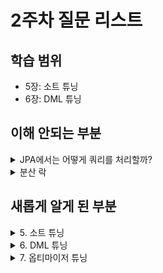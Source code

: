 # 2주차 질문 리스트

## 학습 범위
- 5장: 소트 튜닝
- 6장: DML 튜닝

## 이해 안되는 부분

<details>
  <summary>JPA에서는 어떻게 쿼리를 처리할까?</summary>

  

</details>

<details>
  <summary>분산 락</summary>

  

</details>

## 새롭게 알게 된 부분

<details>
  <summary>5. 소트 튜닝</summary>

### 소트 수행 과정

- 메모리 소트(In-Memory Sort) : 전체 데이터의 정렬 작업을 메모리 내에서 완료, Internal Sort
- 디스크 소트(To-Disk Sort) : 디스크 공간까지 사용, External Sort
    - 많은 서버 리소스 및 Disk I/O
    - 부분범위 처리를 불가능하게 함으로써 OLTP 환경에서 애플리케이션 성능을 저하시키는 주요인
    - 가급적 소트 피하기 → 하더라도 메모리 소트로 진행

### 소트 오퍼레이션

- Sort Aggregate
    
    ```sql
    select sum(sal), max(sal), min(sal), avg(sal) from emp;
    ```
    
    - 전체 로우를 대상으로 집계 진행시
    - Sort Area 에 그룹 함수를 위한 변수를 각각 하나씩 할당
    - 각 함수에 해당 값을 저장, `COUNT` 는 초기 1, 레코드를 만날 때마다 1씩 증가
- Sort Order By
    
    ```sql
    select * from emp order by sal desc;
    ```
    
- Sort Group By & Hash Group By
    
    ```sql
    select deptno, sum(sal), max(sal), min(sal), avg(sal)
    from emp
    group by deptno
    order by deptno;
    ```
    
    - 그룹 정렬(Sort Group By) & 해시 함수(Hash Group By)
    - `TreeMap` 과 `HashMap` 느낌
    - `Sort Group By` 가 실제 정렬된 그룹핑 결과를 의미하지 않음
        - 정렬 알고리즘이 사용될 뿐 정렬 기준을 세운 것이 아님
        - `Order By` 명시할 것
- Sort Unique
    
    ```sql
    select /*+ ordered use_nl(dept) */ from dept
    where deptno in (select /*+ unest */ deptno
    									from emp where job = 'CLERK');
    ```
    
    - Unnesting 된 서브쿼리가 1:M 중 M쪽 또는 조인 컬럼에 Unique 인덱스가 없을 경우
    - 메인 쿼리와 조인하기 전에 중복 레코드부터 제거 -> `Sort Unique`
    
    ```sql
    select job, mgr from emp where deptno = 10
    union
    select job, mgr from emp where deptno = 20;
    ```
    
    - `UNION` , `MINUS` , `INTERSECT` 와 같은 집합 연산자
    
    ```sql
    select distinct deptno from emp order by deptno;
    ```
    
    - `distinct` → order by 생략시에는 `Hash Unique`
- Sort Join
    
    ```sql
    select /*+ ordered use_merge(e) */ *
    from dept d, emp e
    where d.deptno = e.deptno;
    ```
    
    - 소트 머지 조인
- Window Sort
    
    ```sql
    select empno, ename, job, mgr, sal
    			, avg(sal) over (partition by deptno)
    from emp;
    ```
    
    - 윈도우 함수(분석 함수)

### Union vs Union All

- `UNION` 사용시 Sort Unique → 중복이 없다면 `Union All` 을 사용
- 만약 중복을 피하고 싶다면…

```sql
select 결제번호, 결제수단코드, 주문번호, 결제금액, 결제일자, 주문일자 ...
from 결제
where 결제일자 = '20180316'
UNION ALL
select 결제번호, 결제수단코드, 주문번호, 결제금액, 결제일자, 주문일자 ...
from 결제
where 주문일자 = '20180316'
and 결제일자 <> '20180316' -- 조건절 추가로 중복 피하기
```

### Exists

- 서브쿼리 데이터 존재 여부만 확인하면 되기에 데이터 전체를 읽지 않음
- `Distinct` , `Minus` → `Exists` 서브쿼리로 대부분 대체

### Sort Order By 생략

```sql
select 거래일시, 체결건수, 체결수량, 거래대금
from 종목거래
where 종목코드 = 'KR123456'
order by 거래일시
```

- 인덱스를 `종목코드 + 거래일시` 로 진행시 생략 가능

### Top N 쿼리

```sql
-- MySQL
select 거래일시, 체결건수, 체결수량, 거래대금
from 종목거래
where 종목코드 = 'KR123456'
and 거래일시 >= '20180304'
order by 거래일시
limit 10;

-- Oracle
select * from (
	select 거래일시, 체결건수, 체결수량, 거래대금
	from 종목거래
	where 종목코드 = 'KR123456'
	and 거래일시 >= '20180304'
	order by 거래일시
)
where rownum <= 10
```

- Sort Order By 대신 `COUNT(STOPKEY)`
- 조건절에 부합하는 레코드가 아무리 많아도 그 중 ROWNUM으로 지정한 만큼 진행
- 친절한 SQL 튜닝 책에서는 **Top N Stopkey 알고리즘**이라 부름

```sql
-- 페이징 처리 Template
select *
from (
	select rownum no, a.*
	from (
		/* SQL Body */
	) a
	where rownum <= (:page * 10)
)
where no >= (:page - 1) * 10 + 1
```

- 위 템플릿에서 조건절을 한번에 처리시 `STOPKEY` 발동 X → 귀찮더라도 이렇게 따로 작성하기

### 최소값/최대값 구하기

- 인덱스 사용 → MIN / MAX 함수 인자 컬럼이 모두 인덱스에 포함되어 있어야함
    - 실행계획 `FIRST ROW` : 조건을 만족하는 레코드 하나를 찾았을 때 바로 멈춤
    - 친절한 SQL 튜닝 책에서는 **First Row Stopkey 알고리즘**이라 부름
- Top N 쿼리 사용 → `ROWNUM <= 1` , **Top N Stopkey 알고리즘**

### 이력 조회

```sql
select 장비번호, 장비명, 상태코드
	, (select max(변경일자)
		from 상태변경이력
		where 장비번호 = p.장비번호) 최종변경일자
from 장비 p
where 장비구분코드 = 'A001'
```

- 스칼라 서브쿼리 부분에 **First Row Stopkey 알고리즘** 작동
- 인덱스 컬럼 가공은 피해야 함 → but, 읽어야 할 컬럼이 많아지면 복잡해짐
- `INDEX_DESC` 힌트
    - 인덱스를 역순으로 읽도록 유도, 첫번째 레코드에서 바로 멈추도록 `ROWNUM <= 1` 사용
    - 인덱스가 완벽하게 구성되어야 정상적으로 작동
- **Predicate Pushing**, **Row Limiting** 등 최근 오라클에서 지원
- 인덱스는 일부 자료(손익분기점 이전) 조회시 좋음 - **전체 조회시에는 윈도우 함수 이용하는 것이 효과적**
- 다양한 이력 패턴 확인 필요

### Sort Group By 생략

- `SORT GROUP BY **NOSORT**`
- 선두 컬럼 인덱스 적용

### 소트 데이터 줄이기

- 가공, `*` 지양하기

### Top N 쿼리의 소트 부하 경감 원리

- 대상 집합에서 Top N 의 대상만 뽑은 후 정렬
- 대상 집합이 아무리 커도 Top N 쿼리는 필요한 N을 넣을 메모리 공간이 있으면 충분
- 인덱스로 소트 연산을 생략할 수 없어 `Table Full Scan` 방식 시 `SORT ORDER BY STOPKEY` 를 사용

### Top N 쿼리가 아닐 때

- Top N 템플릿에서 `where rownum` 제외시 Top N 소트 알고리즘 발동 X

### 분석함수에서 Top N 소트

- 부하 : `max` > `rank` , `row_number` → Top N 소트 알고리즘이 작동
  
</details>

<details>
  <summary>6. DML 튜닝</summary>

### DML 성능에 영향을 미치는 요소

- 인덱스
    - 과유불급, 하나라도 줄이면 TPS 향상
- 무결성 제약
    - 개체 무결성, 참조 무결성, 도메인 무결성, 사용자 정의 무결성
    - PK, FK 제약의 오버헤드가 큼
- 조건절 & 서브쿼리
    - select 문과 비슷
- Redo 로깅
    - Oracle은 모든 변경 사항을 Redo 로그에 기록, **과거 → 현재**
    - Redo 로그 - Database Recovery, Cache Recovery, Fast Commit 에 활용
- Undo 로깅
    - 롤백, **현재 → 과거**
    - Transaction RollBack, Transaction Recovery, Read Consistency
- Lock
    - Lock 이 많음 - DML 성능 감소 / Lock 이 적음 - 데이터 품질 감소
    - 동시성 제어 필요
- 커밋
    - **DB 버퍼 캐시**
        - Dirty 블록을 모아 주기적으로 DBWR(Database Writer)이 데이터 파일에 일괄 기록
    - **Redo 로그 버퍼**
        - 버퍼에서 데이터 유실되어도 Redo 로그를 통해 복구 가능
        - 성능 문제 - Redo 로그파일에 기록하기 전에 먼저 로그버퍼에 기록
        - 나중에 LGWR(Log Writer) 프로세스가 Redo 로그파일에 일괄(Batch) 기록
    - **트랜잭션 데이터 저장 과정**
        - DML 문 실행 시 Redo 로그버퍼에 변경 사항 기록
        - 버퍼 블록에서 데이터를 변경, 못찾으면 데이터파일에서 읽는 작업부터
        - 커밋
        - LGWR 프로세스 진행
        - DBWR 프로세스 진행

### 데이터베이스 Call과 성능

- Parse Call : SQL 파싱과 최적화를 수행하는 당계
- Exeute Call : SQL을 실행하는 단계, SELECT 문은 fetch 단계를 거침
- Fetch Call : 데이터를 읽어서 사용자에게 결과 집합을 전송하는 과정, SELECT 문, 전송할 데이터가 많을 때는 Fetch Call이 여러 번 발생
- User Call(DBMS 외부, 네트워크 경유) 부하 >  Recursive Call(DBMS 내부) 부하

### 인덱스 및 제약 해제를 통한 대량 DML 튜닝

- 제약 해제 → 데이터 추가 → 제약 활성화
- 수정가능 조인 뷰
    - 다른 테이블과 조인이 필요할 때 전통적인 UPDATE 문을 사용하면 비효율 완전히 해소 불가능
    - **조인 뷰** : FROM 절에 두 개 이상 테이블을 가진 뷰
    - 1 : M (`DEPT` : `EMP`) 의 관계를 가정, 둘을 조인한 조인 뷰에 대해 UPDATE 진행
        - `DEPT` 컬럼 수정시 영향을 받지 않아야 할 다른 행들도 수정되므로 부적합
        - `EMP` 컬럼 수정시 겉으로는 문제가 없지만, 옵티마이저가 자동으로 판단은 못하기에 에러
        - `DEPT` 쪽에 PK 제약 또는 Unique 인덱스 설정 후에야 옵티마이저가 판단 가능
            - `DEPT` : 비 키-보존 테이블
            - `EMP` : 키-보존 테이블
        - **키 보존 테이블** : 조인된 결과 집합을 통해서도 중복 값 없이 Unique 하게 식별 가능한 테이블

### MERGE

```sql
merge into target t using source s on (t.id = s.id)
when matched then update
	set (t.col = s.col, ...)
when not matched then insert
	(col, ...) values
	(s.col, ...)
```

- source 테이블을 기준으로 target 테이블과 Left Outer 방식으로 조인해서 **조인에 성공하면 UPDATE, 실패하면 INSERT**
- 이미 저장된 데이터를 조건에 따라 지우는 기능도 제공
- INSERT, UPDATE를 두 번 실행해야하는 쿼리를 **단 한번만 실행할 수 있게 한다.**

### Direct Path I/O

- 성능을 높이고자 버퍼 캐시를 사용하는데, 대량 블록에 대해서는 악영향 → 곧바로 I/O 수행하기
- Direct Path I/O가 작동하는 경우
    - **병렬 쿼리로 Full Scan을 수행할 때 - `parallel` , `parallel_index` 힌트**
        
        ```sql
        select /*+ full(t) parallel(t 4) */ * from big_table t; -- 병렬도 4 지정
        
        select /*+ index_ffs(t big_table_x1) parallel_index(t big_table_x1 4) */ count(*)
        from big_table t;
        ```
        
    - **병렬 DML을 수행할 때(Direct Path Read, Direct Path Insert)**
        - `alter session enable parallel dml`
        - `/*+ enable_parallel_dml */`
        - 확인 방법 → 실행 계획에서  `PX COORDINATOR` 아래 DML 수행여부 확인
    - Temp 세그먼트 블록들을 읽고 쓸 때
    - direct 옵션을 지정하고 export를 수행할 때
    - nocache 옵션을 지정한 LOB 컬럼을 읽을 때

### Direct Path Insert

- 사용 방법
    - INSERT … SELECT 문에 append 힌트 사용 - `/*+ append_values */`
    - parallel 힌트를 이용해 병렬 모드로 INSERT
    - direct 옵션을 지정하고 SQL*Loader(sqlldr)로 데이터 적재
    - CTAS(create table … as select) 문 수행
- 빠른 이유
    - Freelist 대신 HWM 바깥부터 순차 입력
        - **Freelist** : 테이블 HWM(High-Water Mark) 아래쪽에 있는 블록 중 데이터 입력이 가능한 블록을 관리한 목록
    - 버퍼캐시 X, Undo 로깅 X
    - Redo 로깅을 안하게 가능 - `alter table t NOLOGGING` → 일반 INSERT 에서는 불가능
- 주의점
    - Exclusive 모드 TM Lock
    - 테이블 여유 공간 재활용 X

### 테이블 파티션

- range 파티션 - 범위 기반(주로 날짜)
    
    ```sql
    create table t (...)
    partition by range(날짜) (
    	partition P2025_Q1 values less than ('20250101'), 
    	...
    	partition P9999_MX values less than (MAXVALUE)	
    );
    ```
    
- 해시 파티션 - 해시값이같은 데이터를 같은 세그먼트에 저장, 사용자는 파티션 개수만 결정
    
    ```sql
    create table t (...)
    partition by hash(id) partitions 4; -- 변별력이 좋고 데이터 분포가 고른게 효과적
    ```
    
- 리스트 파티션 - 사용자 정의 그룹핑 기준
    
    ```sql
    create table t (...)
    partition by list(지역) (
    	partition P_지역1 values ('서울'), 
    	partition P_지역2 values ('경기', '인천'), 
    	...
    	partition P9999_MX values (DEFAULT)	
    );
    ```
    

### 인덱스 파티션

- 로컬 파티션 인덱스 : 별도 색인
- 글로벌 파티션 인덱스 : 파티션을 테이블과 다르게 구성
- 비파티션 인덱스 : 파티셔닝 X

### 파티션을 활용한 대량 INSERT 튜닝

- 비파티션 테이블일 때 : 손익분기점을 넘는 대량 데이터를 INSERT 하려면, 아래와 같이 인덱스를 Unusable 시켯다가 재생성하는 방식이 더 빠를 수 있음

- 순서
    - 테이블을 nologging 모드로 전환
    - 인덱스를 Unuable 상태로 전환
    - Direct Path Insert 방식으로 대량 데이터를 입력
    - nologging 모드로 인덱스 재생성
    - nologging 모드로 작업했다면 다시 logging모드로 전환

### DML 로우 Lock

- 두 개 이상의 트랜잭션이 같은 로우 변경 방지
- DML 과 select의 경합은 X

### DML 테이블 Lock(TM Lock)

- 오라클은 DML 로우 Lock을 설정하기에 앞서 테이블 Lock을 먼저 실행
	- RS : row share
  	- RX : row exclusive
  	- S : share
  	- SRX : share roe exclusive
  	- X : exclusive

|      | Null | RS  | RX  | S   | SRX | X   |
|------|------|-----|-----|-----|-----|-----|
| Null | ○    | ○   | ○   | ○   | ○   | ○   |
| RS   | ○    | ○   | ○   | ○   | ○   |     |
| RX   | ○    | ○   | ○   |     |     |     |
| S    | ○    | ○   |     | ○   |     |     |
| SRX  | ○    | ○   | ○   |     |     |     |
| X    | ○    |     |     |     |     |     |

### 트랜잭션 동시성 제어

- 비관적 동시성 제어 : 후행 T가 기다림, for update를 통해 Lock을 얻기 위해 무한정 기다리는 것을 방지
- 낙관적 동시성 제어 : 버저닝

</details>

<details>
  <summary>7. 옵티마이저 튜닝</summary>


  
</details>
